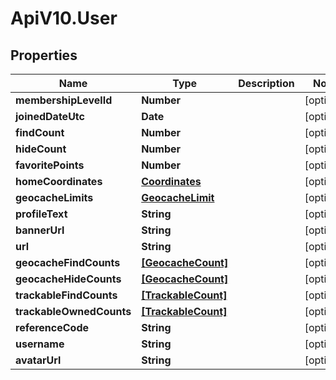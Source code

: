 # ApiV10.User

## Properties

Name | Type | Description | Notes
------------ | ------------- | ------------- | -------------
**membershipLevelId** | **Number** |  | [optional] 
**joinedDateUtc** | **Date** |  | [optional] 
**findCount** | **Number** |  | [optional] 
**hideCount** | **Number** |  | [optional] 
**favoritePoints** | **Number** |  | [optional] 
**homeCoordinates** | [**Coordinates**](Coordinates.md) |  | [optional] 
**geocacheLimits** | [**GeocacheLimit**](GeocacheLimit.md) |  | [optional] 
**profileText** | **String** |  | [optional] 
**bannerUrl** | **String** |  | [optional] 
**url** | **String** |  | [optional] 
**geocacheFindCounts** | [**[GeocacheCount]**](GeocacheCount.md) |  | [optional] 
**geocacheHideCounts** | [**[GeocacheCount]**](GeocacheCount.md) |  | [optional] 
**trackableFindCounts** | [**[TrackableCount]**](TrackableCount.md) |  | [optional] 
**trackableOwnedCounts** | [**[TrackableCount]**](TrackableCount.md) |  | [optional] 
**referenceCode** | **String** |  | [optional] 
**username** | **String** |  | [optional] 
**avatarUrl** | **String** |  | [optional] 


